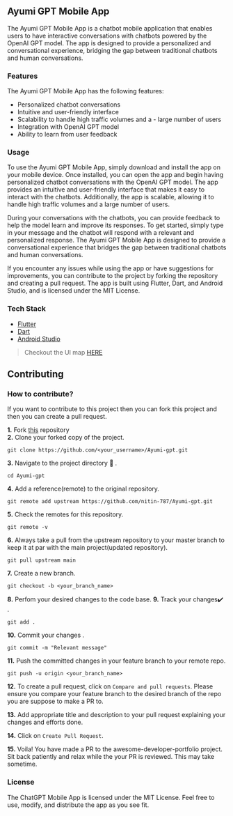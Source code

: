 ## Ayumi GPT Mobile App

The Ayumi GPT Mobile App is a chatbot mobile application that enables users to have interactive conversations with chatbots powered by the OpenAI GPT model. The app is designed to provide a personalized and conversational experience, bridging the gap between traditional chatbots and human conversations.


### Features

The Ayumi GPT Mobile App has the following features:

- Personalized chatbot conversations
- Intuitive and user-friendly interface
- Scalability to handle high traffic volumes and a - large number of users
- Integration with OpenAI GPT model
- Ability to learn from user feedback


### Usage
To use the Ayumi GPT Mobile App, simply download and install the app on your mobile device. Once installed, you can open the app and begin having personalized chatbot conversations with the OpenAI GPT model. The app provides an intuitive and user-friendly interface that makes it easy to interact with the chatbots. Additionally, the app is scalable, allowing it to handle high traffic volumes and a large number of users.

During your conversations with the chatbots, you can provide feedback to help the model learn and improve its responses. To get started, simply type in your message and the chatbot will respond with a relevant and personalized response. The Ayumi GPT Mobile App is designed to provide a conversational experience that bridges the gap between traditional chatbots and human conversations.

If you encounter any issues while using the app or have suggestions for improvements, you can contribute to the project by forking the repository and creating a pull request. The app is built using Flutter, Dart, and Android Studio, and is licensed under the MIT License.

### Tech Stack

- [Flutter](https://flutter.dev/)
- [Dart](https://dart.dev/)
- [Android Studio](https://developer.android.com/studio)

> Checkout the UI map [HERE](https://www.figma.com/file/w6wckO5JoNvcr6QaYv65KD/aymui-gpt?node-id=0%3A1&t=633SvktPNtn0uAum-1) <br/>

## Contributing

### How to contribute?

If you want to contribute to this project then you can fork this project and then you can create a pull request.

**1.** Fork [this](https://github.com/nitin-787/Ayumi-gpt.git) repository  
**2.** Clone your forked copy of the project.

```
git clone https://github.com/<your_username>/Ayumi-gpt.git
```

**3.** Navigate to the project directory :file_folder: .

```
cd Ayumi-gpt
```

**4.** Add a reference(remote) to the original repository.

```
git remote add upstream https://github.com/nitin-787/Ayumi-gpt.git
```

**5.** Check the remotes for this repository.

```
git remote -v
```

**6.** Always take a pull from the upstream repository to your master branch to keep it at par with the main project(updated repository).

```
git pull upstream main
```

**7.** Create a new branch.

```
git checkout -b <your_branch_name>
```

**8.** Perfom your desired changes to the code base.
**9.** Track your changes:heavy_check_mark: .

```
git add .
```

**10.** Commit your changes .

```
git commit -m "Relevant message"
```

**11.** Push the committed changes in your feature branch to your remote repo.

```
git push -u origin <your_branch_name>
```

**12.** To create a pull request, click on `Compare and pull requests`. Please ensure you compare your feature branch to the desired branch of the repo you are suppose to make a PR to.

**13.** Add appropriate title and description to your pull request explaining your changes and efforts done.

**14.** Click on `Create Pull Request`.

**15.** Voila! You have made a PR to the awesome-developer-portfolio project. Sit back patiently and relax while the your PR is reviewed. This may take sometime.

### License

The ChatGPT Mobile App is licensed under the MIT License. Feel free to use, modify, and distribute the app as you see fit.
